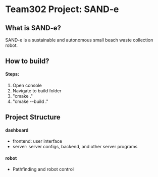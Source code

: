 # Team302 Project: SAND-e

## What is SAND-e?
SAND-e is a sustainable and autonomous small beach waste collection robot.

## How to build?

#### Steps:
1. Open console
2. Navigate to build folder
3. "cmake ."
4. "cmake --build ."

## Project Structure
#### dashboard
- frontend: user interface 
- server: server configs, backend, and other server programs

#### robot
- Pathfinding and robot control